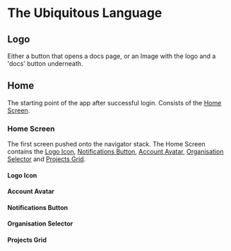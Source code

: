 # The Ubiquitous Language

## Logo

Either a button that opens a docs page, or an Image with the logo and a 'docs' button underneath.

## Home

The starting point of the app after successful login.  Consists of the [Home Screen].

### Home Screen

The first screen pushed onto the navigator stack. The Home Screen contains the [Logo Icon], [Notifications Button], [Account Avatar], [Organisation Selector] and [Projects Grid].

#### Logo Icon

#### Account Avatar

#### Notifications Button

#### Organisation Selector

#### Projects Grid

[Home]: #home
[Home Screen]: #home-screen
[Logo Icon]: #logo-icon
[Account Avatar]: #account-avatar
[Notifications Button]: #projects-grid
[Organisation Selector]: #organisation-selector
[Projects Grid]: #projects-grid
